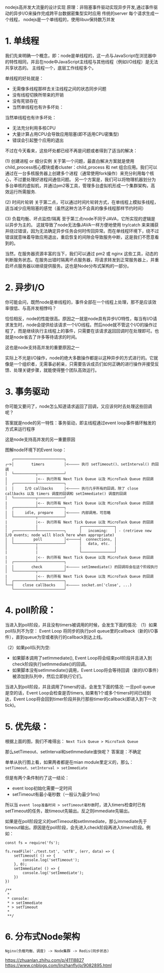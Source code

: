 nodejs高并发大流量的设计实现
原理：非阻塞事件驱动实现异步开发,通过事件驱动的异步I/O来操作完成跨平台数据密集型实时应用
传统的server 每个请求生成一个线程， nodejs是一个单线程的，使用libuv保持数万并发

# 1. 单线程
我们先来明确一个概念，即：node是单线程的，这一点与JavaScript在浏览器中的特性相同，并且在node中JavaScript主线程与其他线程（例如I/O线程）是无法共享状态的。
主线程一个，底层工作线程多个。

单线程的好处就是：
- 无需像多线程那样去关注线程之间的状态同步问题
- 没有线程切换所带来的开销
- 没有死锁存在
- 当然单线程也有许多坏处：

当然单线程也有许多坏处：
- 无法充分利用多核CPU
- 大量计算占用CPU会导致应用阻塞(即不适用CPU密集型)
- 错误会引起整个应用的退出
  
不过在今天看来，这些坏处都已经不再是问题或者得到了适当的解决：

(1) 创建进程 or 细分实例
关于第一个问题，最直白解决方案就是使用child_process核心模块或者cluster：child_process 和 net 组合应用。我们可以通过在一台多核服务器上创建多个进程（通常使用fork操作）来充分利用每个核心，不过要处理好进程间通信问题。
另一个方案是，我们可以将物理机器划分为多台单核的虚拟机，并通过pm2等工具，管理多台虚拟机形成一个集群架构，高效运行所需服务.

(2) 时间片轮转
关于第二点，可以通过时间片轮转方式，在单线程上模拟多线程，适当减少应用阻塞的感觉（虽然这种方法不会真的像多线程那样节约时间）

(3) 负载均衡、坏点监控/隔离
至于第三点node不同于JAVA，它所实现的逻辑是以异步为主的。
这就导致了node无法像JAVA一样方便地使用 try/catch 来来捕获并绕过错误，因为无法确定异步任务会何时传回异常。而在单线程环境下，绕不过错误就意味着导致应用退出，重启恢复的间隙会导致服务中断，这是我们不愿意看到的。

当然，在服务器资源丰富的当下，我们可以通过 pm2 或 nginx 这些工具，动态的判断服务状态。在服务出错时隔离坏点服务器，将请求转发到正常服务器上，并重启坏点服务器以继续提供服务。这也是Node分布式架构的一部分。


# 2. 异步I/O
你可能会问，既然node是单线程的，事件全部在一个线程上处理，那不是应该效率很低、与高并发相悖吗？

恰恰相反，node的性能很高。原因之一就是node具有异步I/O特性，每当有I/O请求发生时，node会提供给该请求一个I/O线程。然后node就不管这个I/O的操作过程了，而是继续执行主线程上的事件，只需要在该请求返回回调时在处理即可。也就是node省去了许多等待请求的时间。

这也是node支持高并发的重要原因之一

实际上不光是I/O操作，node的绝大多数操作都是以这种异步的方式进行的。它就像是一个组织者，无需事必躬亲，只需要告诉成员们如何正确的进行操作并接受反馈、处理关键步骤，就能使得整个团队高效运行。

# 3. 事务驱动
你可能又要问了，node怎么知道请求返回了回调，又应该何时去处理这些回调呢？

答案就是node的另一特性：事务驱动，即主线程通过event loop事件循环触发的方式来运行程序

这是node支持高并发的另一重要原因

图解node环境下的Event loop：
```
   ┌───────────────────────┐
┌─>│        timers         │<————— 执行 setTimeout()、setInterval() 的回调
│  └──────────┬────────────┘
|             |<-- 执行所有 Next Tick Queue 以及 MicroTask Queue 的回调
│  ┌──────────┴────────────┐
│  │     I/O callbacks     │<————— 执行几乎所有的回调，除了 close callbacks 以及 timers 调度的回调和 setImmediate() 调度的回调
│  └──────────┬────────────┘
|             |<-- 执行所有 Next Tick Queue 以及 MicroTask Queue 的回调
│  ┌──────────┴────────────┐
│  │     idle, prepare     │<————— 内部调用，可忽略
│  └──────────┬────────────┘     
|             |<-- 执行所有 Next Tick Queue 以及 MicroTask Queue 的回调
|             |                   ┌───────────────┐
│  ┌──────────┴────────────┐      │   incoming:   │ - (retrieve new I/O events; node will block here when appropriate)
│  │         poll          │<─────┤  connections, │ 
│  └──────────┬────────────┘      │   data, etc.  │ 
│             |                   |               | 
|             |                   └───────────────┘
|             |<-- 执行所有 Next Tick Queue 以及 MicroTask Queue 的回调
|  ┌──────────┴────────────┐      
│  │        check          │<————— setImmediate() 的回调将会在这个阶段执行
│  └──────────┬────────────┘
|             |<-- 执行所有 Next Tick Queue 以及 MicroTask Queue 的回调
│  ┌──────────┴────────────┐
└──┤    close callbacks    │<————— socket.on('close', ...)
   └───────────────────────┘
```

# 4. poll阶段：
当进入到poll阶段，并且没有timers被调用的时候，会发生下面的情况:
（1）如果poll队列不为空：
Event Loop 将同步的执行poll queue里的callback（新的I/O事件），直到queue为空或者执行的callback到达上线。

（2）如果poll队列为空:
- 如果脚本调用了setImmediate(), Event Loop将会结束poll阶段并且进入到check阶段执行setImmediate()的回调。
- 如果脚本没有setImmediate()调用，Event Loop将会等待回调（新的I/O事件）被添加到队列中，然后立即执行它们。


当进入到poll阶段，并且调用了timers的话，会发生下面的情况:
一旦poll queue是空的话，Event Loop会检查是否timers, 如果有1个或多个timers时间已经到达，Event Loop将会回到timer阶段并执行那些timer的callback(即进入到下一次tick)。


# 5. 优先级：
根据上面的图，我们不难得出：
`Next Tick Queue > MicroTask Queue`

那么setTimeout、setInterval和setImmediate谁快呢？
答案是：不确定

单单从执行图上看，如果两者都是在mian module里定义的，那么：`setTimeout、setInterval > setImmediate`

但是有两个条件制约了这一结论：
- event loop初始化需要一定时间
- setTimeout有最小毫秒数（一般认为最少1ms）


所以当 `event loop准备时间 > setTimeout毫秒数`时，进入timers检查时已有setTimeout的任务，故timeout先输出。反之则immediate先输出。

如果是在poll阶段定义的setTimeout和setImmediate，那么immediate先于timeout输出。原因是在poll阶段，会先进入check阶段再进入timers阶段。例如：
```
const fs = require('fs');

fs.readFile('./test.txt', 'utf8', (err, data) => {
    setTimeout( () => {
        console.log('setTimeout');
    }, 0);
    setImmediate( () => {
        console.log('setImmediate');
    })
})

/**
 *
 * console:
 * > setImmediate
 * > setTimeout
 *
 **/
```

# 6. 分布式Node架构
`Nginx(负载均衡、调度) -> Node集群 -> Redis(同步状态)`


https://zhuanlan.zhihu.com/p/41118827
https://www.cnblogs.com/linzhanfly/p/9082895.html

